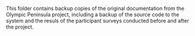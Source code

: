 This folder contains backup copies of the original documentation from the Olympic Peninsula project, including a backup of the source code to the system and the resuls of the participant surveys conducted before and after the project.
